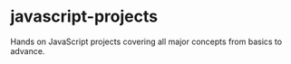 # javascript-projects
Hands on JavaScript projects covering all major concepts from basics to advance.
